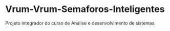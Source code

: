 # Vrum-Vrum-Semaforos-Inteligentes
Projeto integrador do curso de Analise e desenvolvimento de sistemas. 
